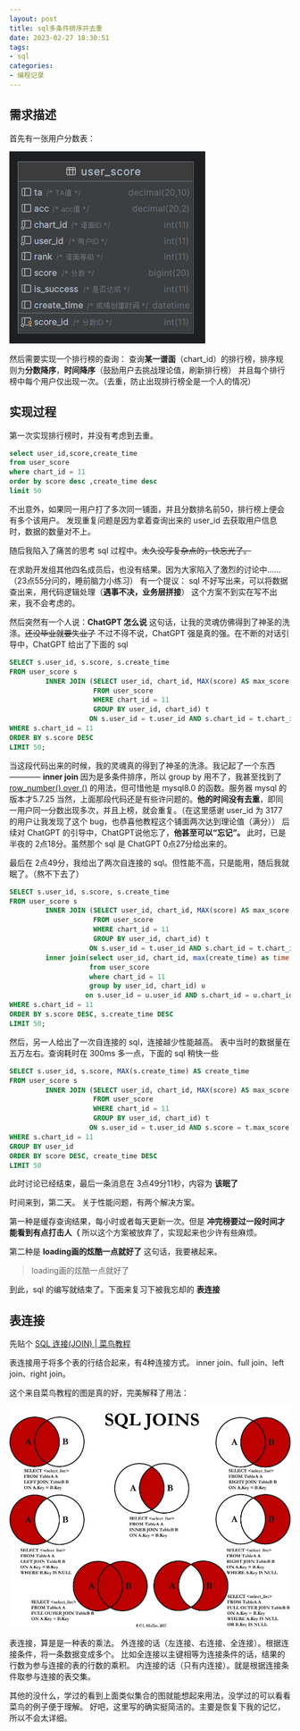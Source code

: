 ```yaml
---
layout: post
title: sql多条件排序并去重
date: 2023-02-27 18:30:51
tags:
- sql
categories:
- 编程记录
---
```


## 需求描述

首先有一张用户分数表：

![user_score表结构.png](../images/sql多条件排序并去重/user_score表结构.png)

然后需要实现一个排行榜的查询：
查询**某一谱面**（chart_id）的排行榜，排序规则为**分数降序**，**时间降序**（鼓励用户去挑战理论值，刷新排行榜）
并且每个排行榜中每个用户仅出现一次。（去重，防止出现排行榜全是一个人的情况）

## 实现过程

第一次实现排行榜时，并没有考虑到去重。

~~~sql
select user_id,score,create_time
from user_score
where chart_id = 11
order by score desc ,create_time desc
limit 50
~~~

不出意外，如果同一用户打了多次同一铺面，并且分数排名前50，排行榜上便会有多个该用户。
发现重复问题是因为拿着查询出来的 user_id 去获取用户信息时，数据的数量对不上。

随后我陷入了痛苦的思考 sql 过程中。~~太久没写复杂点的，快忘光了。~~

在求助开发组其他四名成员后，也没有结果。因为大家陷入了激烈的讨论中......（23点55分问的，睡前脑力小练习）
有一个提议： sql 不好写出来，可以将数据查出来，用代码逻辑处理（**遇事不决，业务层拼接**）
这个方案不到实在写不出来，我不会考虑的。

然后突然有一个人说：**ChatGPT 怎么说**
这句话，让我的灵魂仿佛得到了神圣的洗涤。~~还没毕业就要失业了~~
不过不得不说，ChatGPT 强是真的强。在不断的对话引导中，ChatGPT 给出了下面的 sql

~~~sql
SELECT s.user_id, s.score, s.create_time
FROM user_score s
         INNER JOIN (SELECT user_id, chart_id, MAX(score) AS max_score
                     FROM user_score
                     WHERE chart_id = 11
                     GROUP BY user_id, chart_id) t
                    ON s.user_id = t.user_id AND s.chart_id = t.chart_id AND s.score = t.max_score
WHERE s.chart_id = 11
ORDER BY s.score DESC
LIMIT 50;
~~~

当这段代码出来的时候，我的灵魂真的得到了神圣的洗涤。我记起了一个东西 ———— **inner join**
因为是多条件排序，所以 group by 用不了，我甚至找到了 [row_number() over ()](https://www.cnblogs.com/guohu/p/9701146.html) 的用法，但可惜他是 mysql8.0 的函数。服务器 mysql 的版本才5.7.25
当然，上面那段代码还是有些许问题的。**他的时间没有去重**，即同一用户同一分数出现多次，并且上榜，就会重复。（在这里感谢 user_id 为 3177 的用户让我发现了这个 bug，也恭喜他教程这个铺面两次达到理论值（满分））
后续对 ChatGPT 的引导中，ChatGPT说他忘了，**他甚至可以“忘记”。**
此时，已是半夜的 2点18分。虽然那个 sql 是 ChatGPT 0点27分给出来的。

最后在 2点49分，我给出了两次自连接的 sql。但性能不高，只是能用，随后我就眠了。（熬不下去了）

~~~sql
SELECT s.user_id, s.score, s.create_time
FROM user_score s
         INNER JOIN (SELECT user_id, chart_id, MAX(score) AS max_score
                     FROM user_score
                     WHERE chart_id = 11
                     GROUP BY user_id, chart_id) t
                    ON s.user_id = t.user_id AND s.chart_id = t.chart_id AND s.score = t.max_score
         inner join(select user_id, chart_id, max(create_time) as time
                    from user_score
                    where chart_id = 11
                    group by user_id, chart_id) u
                   on s.user_id = u.user_id AND s.chart_id = u.chart_id AND s.create_time = u.time
WHERE s.chart_id = 11
ORDER BY s.score DESC, s.create_time DESC
LIMIT 50;
~~~

然后，另一人给出了一次自连接的 sql，连接越少性能越高。
表中当时的数据量在五万左右。查询耗时在 300ms 多一点，下面的 sql 稍快一些 

~~~sql
SELECT s.user_id, s.score, MAX(s.create_time) AS create_time
FROM user_score s
         INNER JOIN (SELECT user_id, chart_id, MAX(score) AS max_score
                     FROM user_score
                     WHERE chart_id = 11
                     GROUP BY user_id, chart_id) t
                    ON s.user_id = t.user_id AND s.score = t.max_score
WHERE s.chart_id = 11
GROUP BY user_id
ORDER BY score DESC, create_time DESC
LIMIT 50
~~~

此时讨论已经结束，最后一条消息在 3点49分11秒，内容为 **该眠了**

时间来到，第二天。
关于性能问题，有两个解决方案。

第一种是缓存查询结果，每小时或者每天更新一次。但是 **冲完榜要过一段时间才能看到有点打击人（**
所以这个方案被放弃了，实现起来也少许有些麻烦。

第二种是 **loading画的炫酷一点就好了**
这句话，我要裱起来。

> loading画的炫酷一点就好了

到此，sql 的编写就结束了。下面来复习下被我忘却的 **表连接**

## 表连接

先贴个 [SQL 连接(JOIN) | 菜鸟教程](https://www.runoob.com/sql/sql-join.html)

表连接用于将多个表的行结合起来，有4种连接方式。
inner join、full join、left join、right join。

这个来自菜鸟教程的图是真的好，完美解释了用法：

![表连接](../images/sql多条件排序并去重/表连接.png)

表连接，算是是一种表的乘法。
外连接的话（左连接、右连接、全连接）。根据连接条件，将一条数据变成多个。
比如全连接以主键相等为连接条件的话，结果的行数为参与连接的表的行数的乘积。
内连接的话（只有内连接）。就是根据连接条件取参与连接的表交集。

其他的没什么，学过的看到上面类似集合的图就能想起来用法，没学过的可以看看菜鸟的例子便于理解。
好吧，这里写的确实挺简洁的。主要是恢复下我的记忆，所以不会太详细。